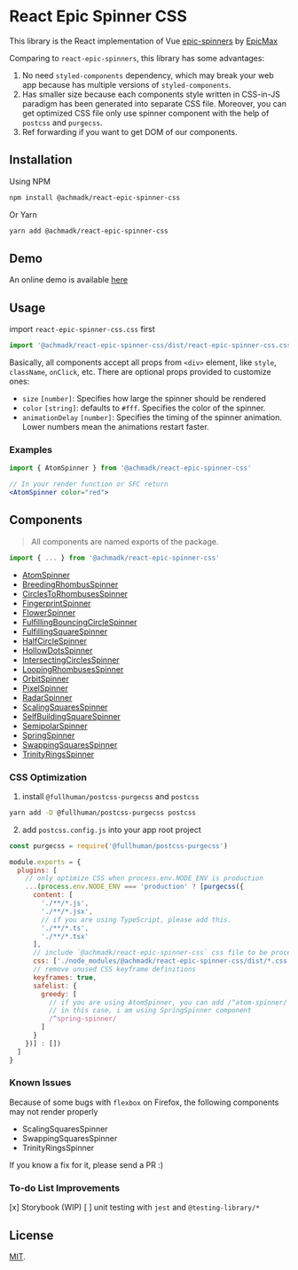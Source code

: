 # React Epic Spinner CSS

This library is the React implementation of Vue [epic-spinners](http://epic-spinners.epicmax.co/) by [EpicMax](https://github.com/epicmaxco/epic-spinners)

Comparing to `react-epic-spinners`, this library has some advantages:
1. No need `styled-components` dependency, which may break your web app because has multiple versions of `styled-components`.
1. Has smaller size because each components style written in CSS-in-JS paradigm has been generated into separate CSS file. Moreover, you can get optimized CSS file only use spinner component with the help of `postcss` and `purgecss`.
1. Ref forwarding if you want to get DOM of our components.

## Installation

Using NPM

```bash
npm install @achmadk/react-epic-spinner-css
```

Or Yarn

```bash
yarn add @achmadk/react-epic-spinner-css
```

## Demo

An online demo is available [here](https://bondz.github.io/react-epic-spinners/)

## Usage

import `react-epic-spinner-css.css` first

```ts
import '@achmadk/react-epic-spinner-css/dist/react-epic-spinner-css.css'
```

Basically, all components accept all props from `<div>` element, like `style`, `className`, `onClick`, etc. There are optional props provided to customize ones:

* `size` `[number]`: Specifies how large the spinner should be rendered
* `color` `[string]`: defaults to `#fff`. Specifies the color of the spinner.
* `animationDelay` `[number]`: Specifies the timing of the spinner animation. Lower numbers mean the animations restart faster.

### Examples

```jsx
import { AtomSpinner } from '@achmadk/react-epic-spinner-css'

// In your render function or SFC return
<AtomSpinner color="red">
```

## Components

> All components are named exports of the package.

```jsx
import { ... } from '@achmadk/react-epic-spinner-css'
```

* [AtomSpinner](/src/components/AtomSpinner.js)
* [BreedingRhombusSpinner](/src/components/BreedingRhombusSpinner.js)
* [CirclesToRhombusesSpinner](/src/components/CirclesToRhombusesSpinner.js)
* [FingerprintSpinner](/src/components/FingerprintSpinner.js)
* [FlowerSpinner](/src/components/FlowerSpinner.js)
* [FulfillingBouncingCircleSpinner](/src/components/FulfillingBouncingCircleSpinner.js)
* [FulfillingSquareSpinner](/src/components/FulfillingSquareSpinner.js)
* [HalfCircleSpinner](/src/components/HalfCircleSpinner.js)
* [HollowDotsSpinner](/src/components/HollowDotsSpinner.js)
* [IntersectingCirclesSpinner](/src/components/IntersectingCirclesSpinner.js)
* [LoopingRhombusesSpinner](/src/components/LoopingRhombusesSpinner.js)
* [OrbitSpinner](/src/components/OrbitSpinner.js)
* [PixelSpinner](/src/components/PixelSpinner.js)
* [RadarSpinner](/src/components/RadarSpinner.js)
* [ScalingSquaresSpinner](/src/components/ScalingSquaresSpinner.js)
* [SelfBuildingSquareSpinner](/src/components/SelfBuildingSquareSpinner.js)
* [SemipolarSpinner](/src/components/SemipolarSpinner.js)
* [SpringSpinner](/src/components/SpringSpinner.js)
* [SwappingSquaresSpinner](/src/components/SwappingSquaresSpinner.js)
* [TrinityRingsSpinner](/src/components/TrinityRingsSpinner.js)

### CSS Optimization

1. install `@fullhuman/postcss-purgecss` and `postcss`

  ```sh
  yarn add -D @fullhuman/postcss-purgecss postcss
  ```

2. add `postcss.config.js` into your app root project

```js
const purgecss = require('@fullhuman/postcss-purgecss')

module.exports = {
  plugins: [
    // only optimize CSS when process.env.NODE_ENV is production
    ...(process.env.NODE_ENV === 'production' ? [purgecss({
      content: [
        './**/*.js',
        './**/*.jsx',
        // if you are using TypeScript, please add this.
        './**/*.ts',
        './**/*.tsx'
      ],
      // include `@achmadk/react-epic-spinner-css` css file to be processed.
      css: ['./node_modules/@achmadk/react-epic-spinner-css/dist/*.css'],
      // remove unused CSS keyframe definitions
      keyframes: true,
      safelist: {
        greedy: [
          // if you are using AtomSpinner, you can add /^atom-spinner/ .
          // in this case, i am using SpringSpinner component
          /^spring-spinner/
        ]
      }
    })] : [])
  ]
}

```

### Known Issues

Because of some bugs with `flexbox` on Firefox, the following components may not render properly

* ScalingSquaresSpinner
* SwappingSquaresSpinner
* TrinityRingsSpinner

If you know a fix for it, please send a PR :)

### To-do List Improvements
[x] Storybook (WIP)
[ ] unit testing with `jest` and `@testing-library/*`

## License

[MIT](LICENSE).
